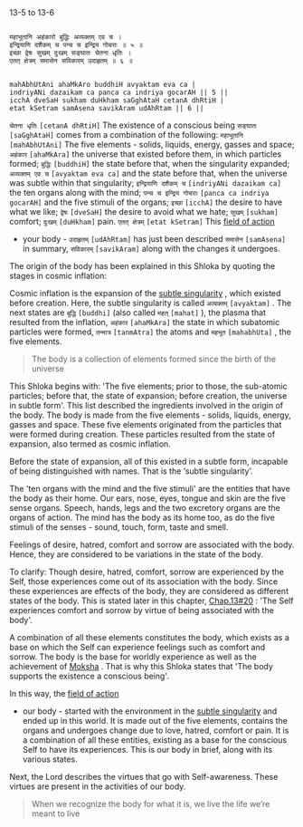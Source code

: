 ## <a name='_5_to_6'></a>
13-5 to 13-6


```shloka-sa

महाभूतानि अहंकारो बुद्धिः अव्यक्तम् एव च ।
इन्द्रियाणि दशैकम् च पन्च च इन्द्रिय गोचराः ॥ ५ ॥
इच्छा द्वेषः सुखम् दुःखम् सङ्घातः चेतना धृतिः ।
एतत् क्षेत्रम् समासेन सविकारम् उदाहृतम् ॥ ६ ॥

```
```shloka-sa-hk

mahAbhUtAni ahaMkAro buddhiH avyaktam eva ca |
indriyANi dazaikam ca panca ca indriya gocarAH || 5 ||
icchA dveSaH sukham duHkham saGghAtaH cetanA dhRtiH |
etat kSetram samAsena savikAram udAhRtam || 6 ||

```
`चेतना धृतिः` `[cetanA dhRtiH]` The existence of a conscious being `सङ्घातः` `[saGghAtaH]` comes from a combination of the following:
`महाभूतानि` `[mahAbhUtAni]` <a name='five_elements'></a>
The five elements - solids, liquids, energy, gasses and space;
`अहंकार` `[ahaMkAra]` the universe that existed before them, in which particles formed;
`बुद्धिः` `[buddhiH]` the state before that, when the singularity expanded;
`अव्यक्तम् एव च` `[avyaktam eva ca]` and the state before that, when the universe was subtle within that singularity;
`इन्द्रियाणि दशैकम् च` `[indriyANi dazaikam ca]` the ten organs along with the mind;
`पन्च च इन्द्रिय गोचराः` `[panca ca indriya gocarAH]` and the five stimuli of the organs;
`इच्छा` `[icchA]` the desire to have what we like;
`द्वेषः` `[dveSaH]` the desire to avoid what we hate;
`सुखम्` `[sukham]` comfort; `दुःखम्` `[duHkham]` pain.
`एतत् क्षेत्रम्` `[etat kSetram]` This 
[field of action](field_and_knower_of_field)
 - your body - `उदाहृतम्` `[udAhRtam]` has just been described `समासेन` `[samAsena]` in summary, `सविकारम्` `[savikAram]` along with the changes it undergoes.

The origin of the body has been explained in this Shloka by quoting the stages in cosmic inflation: 

<a name='CosmicInflation_stages'></a>
Cosmic inflation is the expansion of the 
[subtle singularity](subtle_singularity)
, which existed before creation. Here, the subtle singularity is called 
`अव्यक्तम्` `[avyaktam]`
. The next states are 
`बुद्धि` `[buddhi]`
 (also called 
`महत्` `[mahat]`
), the plasma that resulted from the inflation, 
`अहंकार` `[ahaMkAra]`
 the state in which subatomic particles were formed, 
`तन्मात्र` `[tanmAtra]`
 the atoms and 
`महभूत` `[mahabhUta]` ,
the five elements.



<a name='applnote_180'></a>
> The body is a collection of elements formed since the birth of the universe



This Shloka begins with: 'The five elements; prior to those, the sub-atomic particles; before that, the state of expansion; before creation, the universe in subtle form'. This list described the ingredients involved in the origin of the body. The body is made from the five elements - solids, liquids, energy, gasses and space. These five elements originated from the particles that were formed during creation. These particles resulted from the state of expansion, also termed as cosmic inflation. 

<a name='subtle_singularity'></a>
Before the state of expansion, all of this existed in a subtle form, incapable of being distinguished with names. That is the ‘subtle singularity’.

The 'ten organs with the mind and the five stimuli' are the entities that have the body as their home. Our ears, nose, eyes, tongue and skin are the five sense organs. Speech, hands, legs and the two excretory organs are the organs of action. The mind has the body as its home too, as do the five stimuli of the senses - sound, touch, form, taste and smell.

Feelings of desire, hatred, comfort and sorrow are associated with the body. Hence, they are considered to be variations in the state of the body.

To clarify: Though desire, hatred, comfort, sorrow are experienced by the Self, those experiences come out of its association with the body. Since these experiences are effects of the body, they are considered as different states of the body. This is stated later in this chapter, 
[Chap.13#20](_20_1)
: 'The Self experiences comfort and sorrow by virtue of being associated with the body'. 

A combination of all these elements constitutes the body, which exists as a base on which the Self can experience feelings such as comfort and sorrow. The body is the base for worldly experience as well as the achievement of 
[Moksha](Moksha)
. That is why this Shloka states that 'The body supports the existence a conscious being'.

In this way, the 
[field of action](field_and_knower_of_field)
 - our body - started with the environment in the 
[subtle singularity](subtle_singularity)
 and ended up in this world. It is made out of the five elements, contains the organs and undergoes change due to love, hatred, comfort or pain. It is a combination of all these entities, existing as a base for the conscious Self to have its experiences. This is our body in brief, along with its various states.

Next, the Lord describes the virtues that go with Self-awareness. These virtues are present in the activities of our body.



<a name='applnote_181'></a>
> When we recognize the body for what it is, we live the life we’re meant to live



